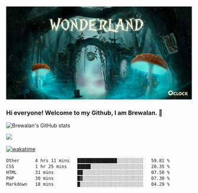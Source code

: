 
![Cover](https://github.com/Brewalan74/Brewalan74/blob/master/img/cover.jpeg)

### Hi everyone! Welcome to my Github, I am Brewalan. 👋

![Brewalan's GitHub stats](https://github-readme-stats.vercel.app/api?username=Brewalan74&theme=merko&show_icons=true&&count_private=true&include_all_commits=true)

<img align="rigth" src="https://github-readme-stats.vercel.app/api/top-langs/?username=Brewalan74&layout=compact&theme=merko" height=235 />

[![wakatime](https://wakatime.com/badge/user/2f1cc193-a445-42bd-8c55-7b5ab93f0467.svg)](https://wakatime.com/@2f1cc193-a445-42bd-8c55-7b5ab93f0467)

<!--START_SECTION:waka-->
```text
Other      4 hrs 11 mins   ███████████████░░░░░░░░░░   59.81 % 
CSS        1 hr 25 mins    █████░░░░░░░░░░░░░░░░░░░░   20.35 % 
HTML       31 mins         ██░░░░░░░░░░░░░░░░░░░░░░░   07.50 % 
PHP        30 mins         █▓░░░░░░░░░░░░░░░░░░░░░░░   07.30 % 
Markdown   18 mins         █░░░░░░░░░░░░░░░░░░░░░░░░   04.29 % 
```
<!--END_SECTION:waka-->


<!--
**Brewalan74/Brewalan74** is a ✨ _special_ ✨ repository because its `README.md` (this file) appears on your GitHub profile.

Here are some ideas to get you started:

- 🔭 I’m currently working on ...
- 🌱 I’m currently learning ...
- 👯 I’m looking to collaborate on ...
- 🤔 I’m looking for help with ...
- 💬 Ask me about ...
- 📫 How to reach me: ...
- 😄 Pronouns: ...
- ⚡ Fun fact: ...
-->
